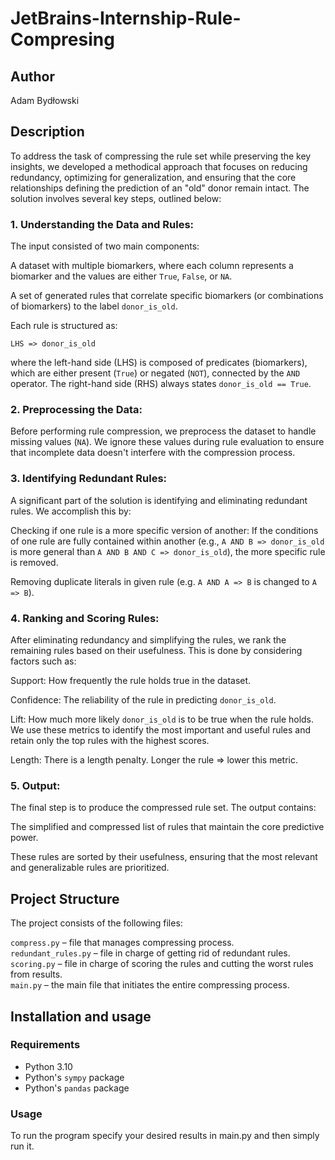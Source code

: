 # JetBrains-Internship-Rule-Compresing

## Author
Adam Bydłowski

## Description
To address the task of compressing the rule set while preserving the key insights, we developed a methodical approach that focuses on reducing redundancy, optimizing for generalization, and ensuring that the core relationships defining the prediction of an "old" donor remain intact. The solution involves several key steps, outlined below:

### 1. Understanding the Data and Rules:
The input consisted of two main components:

A dataset with multiple biomarkers, where each column represents a biomarker and the values are either `True`, `False`, or `NA`.

A set of generated rules that correlate specific biomarkers (or combinations of biomarkers) to the label `donor_is_old`.

Each rule is structured as:

``` code
LHS => donor_is_old
```
where the left-hand side (LHS) is composed of predicates (biomarkers), which are either present (`True`) or negated (`NOT`), connected by the `AND` operator. The right-hand side (RHS) always states `donor_is_old == True`.

### 2. Preprocessing the Data:
Before performing rule compression, we preprocess the dataset to handle missing values (`NA`). We ignore these values during rule evaluation to ensure that incomplete data doesn't interfere with the compression process.

### 3. Identifying Redundant Rules:
A significant part of the solution is identifying and eliminating redundant rules. We accomplish this by:

Checking if one rule is a more specific version of another: If the conditions of one rule are fully contained within another (e.g., `A AND B => donor_is_old` is more general than `A AND B AND C => donor_is_old`), the more specific rule is removed.

Removing duplicate literals in given rule (e.g. `A AND A => B` is changed to `A => B`).

### 4. Ranking and Scoring Rules:
After eliminating redundancy and simplifying the rules, we rank the remaining rules based on their usefulness. This is done by considering factors such as:

Support: How frequently the rule holds true in the dataset.

Confidence: The reliability of the rule in predicting `donor_is_old`.

Lift: How much more likely `donor_is_old` is to be true when the rule holds. We use these metrics to identify the most important and useful rules and retain only the top rules with the highest scores.

Length: There is a length penalty. Longer the rule => lower this metric.

### 5. Output:
The final step is to produce the compressed rule set. The output contains:

The simplified and compressed list of rules that maintain the core predictive power.

These rules are sorted by their usefulness, ensuring that the most relevant and generalizable rules are prioritized.

## Project Structure

The project consists of the following files:

`compress.py` – file that manages compressing process.\
`redundant_rules.py` – file in charge of getting rid of redundant rules.\
`scoring.py` – file in charge of scoring the rules and cutting the worst rules from results.\
`main.py` – the main file that initiates the entire compressing process.

## Installation and usage

### Requirements

- Python 3.10
- Python's `sympy` package
- Python's `pandas` package

### Usage
To run the program specify your desired results in main.py and then simply run it.

